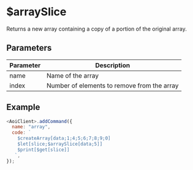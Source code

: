 # $arraySlice

Returns a new array containing a copy of a portion of the original array.

## Parameters

| Parameter | Description                                 |
| --------- | ------------------------------------------- |
| name      | Name of the array                           |
| index     | Number of elements to remove from the array |

## Example

```js
<AoiClient>.addCommand({
  name: "array",
  code: `
    $createArray[data;1;4;5;6;7;8;9;0]
    $let[slice;$arraySlice[data;5]]
    $print[$get[slice]]
   `,
});
```
